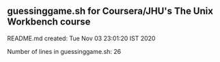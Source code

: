 ## guessinggame.sh for Coursera/JHU's The Unix Workbench course

README.md created: Tue Nov 03 23:01:20 IST 2020

Number of lines in guessinggame.sh: 26
